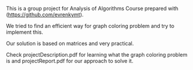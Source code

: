 This is a group project for Analysis of Algorithms Course prepared with (https://github.com/evrenkymt).

We tried to find an efficient way for graph coloring problem and try to implement this.

Our solution is based on matrices and very practical. 

Check projectDescription.pdf for learning what the graph coloring problem is and projectReport.pdf for our approach to 
solve it.
